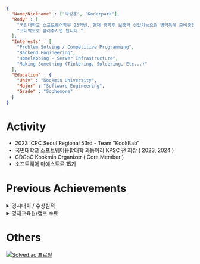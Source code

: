 ```json

{
  "Name/Nickname" : ["박성훈", "Koderpark"],
  "Body" : [
    "국민대학교 소프트웨어학부 23학번, 현재 휴학후 보충역 산업기능요원 병역특례 준비중입니다.",
    "코더빡으로 불러주시면 됩니다."
  ],
  "Interests" : [
    "Problem Solving / Competitive Programming",
    "Backend Engineering",
    "Homelabbing - Server Infrastructure",
    "Making Something (Tinkering, Soldering, Etc...)"
  ],
  "Education" : {
    "Univ" : "Kookmin University",
    "Major" : "Software Engineering",
    "Grade" : "Sophomore"
  }
}
```

# Activity

- 2023 ICPC Seoul Regional 53rd - Team "KookBab"
- 국민대학교 소프트웨어융합대학 과동아리 KPSC 전 회장 ( 2023, 2024 )  
- GDGoC Kookmin Organizer ( Core Member )  
- 소프트웨어 마에스트로 15기  

# Previous Achievements
<details>
  <summary>경시대회 / 수상실적</summary>
  
  ```
  고등부
  - 2022 제 3회 세종정보올림피아드 동상
  - 2021 제 4회 세종해커톤 은상
  - 2021 제 6회 국민대학교 알고리즘 대회 장려상
  - 2020 제 1회 세종정보올림피아드 은상
  - 2020 제 5회 국민대학교 알고리즘 대회 장려상

  중등부 이전
  - 2018 제 35회 한국정보올림피아드 경시부문 동상
  - 2018 제 6회 세종정보올림피아드 금상
  - 2018 제 18회 충남정보올림피아드 은상
  ```
</details>

<details>
  <summary>영재교육원/캠프 수료</summary>  
  
  ```
  - 2020 국제정보올림피아드 처음반 수료
  - 2018 세종과학예술영재학교 부설영재교육원 수료
  - 2017 공주국립대학교 부설영재교육원 수료
  ```
</details>


# Others

[![Solved.ac 프로필](http://mazassumnida.wtf/api/generate_badge?boj=koder0205)](https://solved.ac/koder0205)
